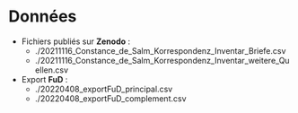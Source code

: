 Données
====

- Fichiers publiés sur **Zenodo** :
    - ./20211116_Constance_de_Salm_Korrespondenz_Inventar_Briefe.csv
    - ./20211116_Constance_de_Salm_Korrespondenz_Inventar_weitere_Quellen.csv
- Export **FuD** :
    - ./20220408_exportFuD_principal.csv
    - ./20220408_exportFuD_complement.csv

